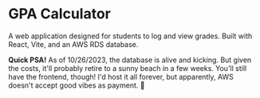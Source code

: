 # GPA Calculator
A web application designed for students to log and view grades. Built with React, Vite, and an AWS RDS database.

**Quick PSA!** As of 10/26/2023, the database is alive and kicking. But given the costs, it'll probably retire to a sunny beach in a few weeks. You'll still have the frontend, though! I'd host it all forever, but apparently, AWS doesn't accept good vibes as payment. 🤷
